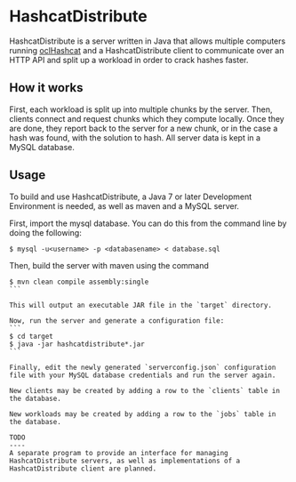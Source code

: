 HashcatDistribute
=================
HashcatDistribute is a server written in Java that allows multiple computers running [oclHashcat](https://github.com/hashcat/oclHashcat) and a HashcatDistribute client to communicate over an HTTP API and split up a workload in order to crack hashes faster.

How it works
------------
First, each workload is split up into multiple chunks by the server. Then, clients connect and request chunks which they compute locally. Once they are done, they report back to the server for a new chunk, or in the case a hash was found, with the solution to hash. All server data is kept in a MySQL database.

Usage
-----
To build and use HashcatDistribute, a Java 7 or later Development Environment is needed, as well as maven and a MySQL server.

First, import the mysql database. You can do this from the command line by doing the following:
```
$ mysql -u<username> -p <databasename> < database.sql
```

Then, build the server with maven using the command
````
$ mvn clean compile assembly:single
```

This will output an executable JAR file in the `target` directory.

Now, run the server and generate a configuration file:
```
$ cd target
$ java -jar hashcatdistribute*.jar
```

Finally, edit the newly generated `serverconfig.json` configuration file with your MySQL database credentials and run the server again.

New clients may be created by adding a row to the `clients` table in the database.

New workloads may be created by adding a row to the `jobs` table in the database.

TODO
----
A separate program to provide an interface for managing HashcatDistribute servers, as well as implementations of a HashcatDistribute client are planned.
